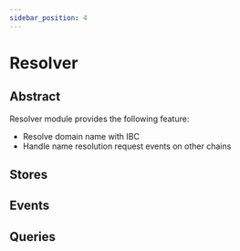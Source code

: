 ```yaml
---
sidebar_position: 4
---
```


# Resolver

## Abstract

Resolver module provides the following feature:

- Resolve domain name with IBC
- Handle name resolution request events on other chains

## Stores

## Events

## Queries
